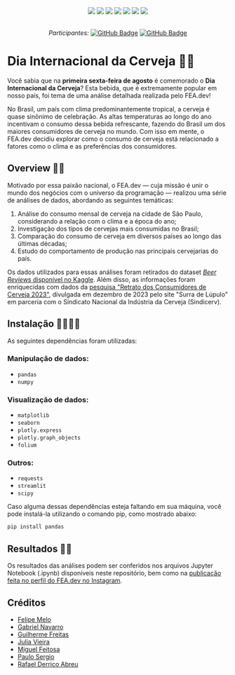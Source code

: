 <div align="center">
 
 <img src="https://img.shields.io/badge/Python-FFD43B?style=for-the-badge&logo=python&logoColor=blue" />
 <img src="https://img.shields.io/badge/pandas-%23150458.svg?style=for-the-badge&logo=pandas&logoColor=white"/>
 <img src="https://img.shields.io/badge/numpy-%23013243.svg?style=for-the-badge&logo=numpy&logoColor=white"/>
 <img src="https://img.shields.io/badge/SciPy-654FF0?style=for-the-badge&logo=SciPy&logoColor=white"/>
 <img src="https://img.shields.io/badge/Matplotlib-%23ffffff.svg?style=for-the-badge&logo=Matplotlib&logoColor=black"/>
 <img src="https://img.shields.io/badge/Plotly-%233F4F75.svg?style=for-the-badge&logo=plotly&logoColor=white"/>
 <img src="https://img.shields.io/badge/Instagram-E4405F?style=for-the-badge&logo=instagram&logoColor=white" />

</div>

<br>

<div align="center">

  *Participantes:*  <a href="https://github.com/Felipe0899">[![GitHub Badge](https://img.shields.io/badge/Felipe0899-100000?style=for-the-badge&logo=GitHub&logoColor=white)](https://github.com/Felipe0899)</a> 
  <a href="https://github.com/GvFreitas1">[![GitHub Badge](https://img.shields.io/badge/GvFreitas1-100000?style=for-the-badge&logo=GitHub&logoColor=white)](https://github.com/GvFreitas1)</a>

</div>

# Dia Internacional da Cerveja 🍻😎

Você sabia que na **primeira sexta-feira de agosto** é comemorado o **Dia Internacional da Cerveja**? Esta bebida, que é extremamente popular em nosso país, foi tema de uma análise detalhada realizada pelo FEA.dev!

No Brasil, um país com clima predominantemente tropical, a cerveja é quase sinônimo de celebração. As altas temperaturas ao longo do ano incentivam o consumo dessa bebida refrescante, fazendo do Brasil um dos maiores consumidores de cerveja no mundo. Com isso em mente, o FEA.dev decidiu explorar como o consumo de cerveja está relacionado a fatores como o clima e as preferências dos consumidores.

## Overview 🍻🧐

Motivado por essa paixão nacional, o FEA.dev — cuja missão é unir o mundo dos negócios com o universo da programação — realizou uma série de análises de dados, abordando as seguintes temáticas:

1. Análise do consumo mensal de cerveja na cidade de São Paulo, considerando a relação com o clima e a época do ano;
2. Investigação dos tipos de cervejas mais consumidas no Brasil;
3. Comparação do consumo de cerveja em diversos países ao longo das últimas décadas;
4. Estudo do comportamento de produção nas principais cervejarias do país.

Os dados utilizados para essas análises foram retirados do dataset [*Beer Reviews* disponível no Kaggle](https://www.kaggle.com/datasets/rdoume/beerreviews). Além disso, as informações foram enriquecidas com dados da [pesquisa "Retrato dos Consumidores de Cerveja 2023"](https://www.sindicerv.com.br/noticias/ipa-pilsen-e-mais-pesquisa-revela-os-estilos-de-cervejas-preferidos-dos-consumidores/), divulgada em dezembro de 2023 pelo site "Surra de Lúpulo" em parceria com o Sindicato Nacional da Indústria da Cerveja (Sindicerv).

## Instalação 👨‍💻👩‍💻

As seguintes dependências foram utilizadas:

### Manipulação de dados:

- `pandas`
- `numpy`

### Visualização de dados:

- `matplotlib`
- `seaborn`
- `plotly.express`
- `plotly.graph_objects`
- `folium`

### Outros:

- `requests`
- `streamlit`
- `scipy`

Caso alguma dessas dependências esteja faltando em sua máquina, você pode instalá-la utilizando o comando pip, como mostrado abaixo:

```bash
pip install pandas
```

## Resultados 💛🖤

Os resultados das análises podem ser conferidos nos arquivos Jupyter Notebook (.ipynb) disponíveis neste repositório, bem como na [publicação feita no perfil do FEA.dev no Instagram]().

## Créditos

* [Felipe Melo](https://github.com/Felipe0899)
* [Gabriel Navarro](https://github.com/GB-Navarro)
* [Guilherme Freitas](https://github.com/GvFreitas1)
* [Julia Vieira](https://github.com/juliacvieira)
* [Miguel Feitosa](https://github.com/Miguelrfeitosa2)
* [Paulo Sergio](https://github.com/lauposergio)
* [Rafael Derrico Abreu](https://github.com/rafaeldrc)

